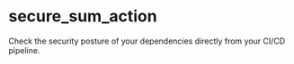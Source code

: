 # secure_sum_action
Check the security posture of your dependencies directly from your CI/CD pipeline.

